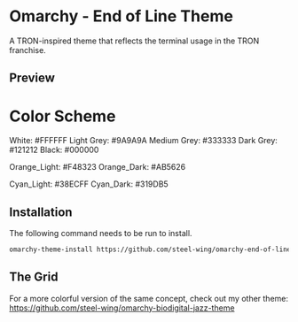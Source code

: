 # Omarchy - End of Line Theme

A TRON-inspired theme that reflects the terminal usage in the TRON franchise.

## Preview


# Color Scheme

White: #FFFFFF
Light Grey: #9A9A9A
Medium Grey: #333333
Dark Grey: #121212
Black: #000000

Orange_Light: #F48323
Orange_Dark: #AB5626

Cyan_Light: #38ECFF
Cyan_Dark: #319DB5

## Installation

The following command needs to be run to install.

```bash
omarchy-theme-install https://github.com/steel-wing/omarchy-end-of-line-theme.git
```

## The Grid
For a more colorful version of the same concept, check out my other theme:
https://github.com/steel-wing/omarchy-biodigital-jazz-theme
